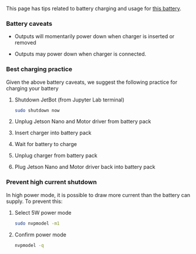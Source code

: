 This page has tips related to battery charging and usage for [this battery](https://amzn.to/2WRcIUe).

### Battery caveats

* Outputs will momentarily power down when charger is inserted or removed

* Outputs may power down when charger is connected.

### Best charging practice
Given the above battery caveats, we suggest the following practice for charging your battery

1. Shutdown JetBot (from Jupyter Lab terminal)

    ```bash
    sudo shutdown now
    ```
2. Unplug Jetson Nano and Motor driver from battery pack
3. Insert charger into battery pack
4. Wait for battery to charge
5. Unplug charger from battery pack
6. Plug Jetson Nano and Motor driver back into battery pack

### Prevent high current shutdown

In high power mode, it is possible to draw more current than the battery can supply.  To prevent this:

1. Select 5W power mode 

    ```bash
    sudo nvpmodel -m1
    ```
2. Confirm power mode

    ```bash
    nvpmodel -q
    ```